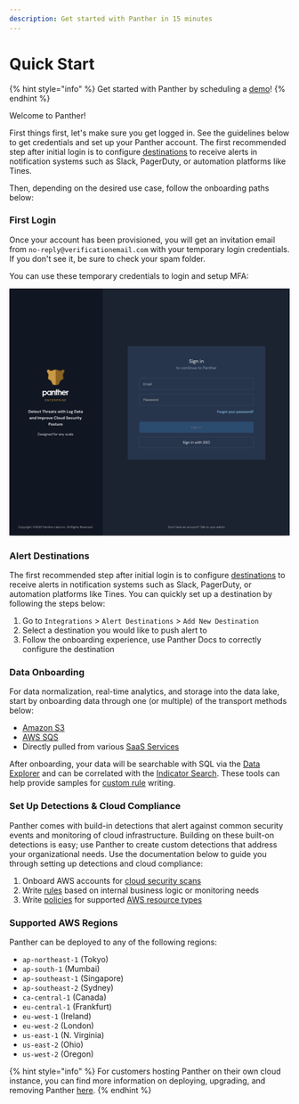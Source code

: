```yaml
---
description: Get started with Panther in 15 minutes
---
```


# Quick Start

{% hint style="info" %}
Get started with Panther by scheduling a [demo](https://runpanther.io/request-a-demo/)!
{% endhint %}

Welcome to Panther!

First things first, let's make sure you get logged in. See the guidelines below to get credentials and set up your Panther account. The first recommended step after initial login is to configure [destinations](https://docs.runpanther.io/destinations) to receive alerts in notification systems such as Slack, PagerDuty, or automation platforms like Tines.

Then, depending on the desired use case, follow the onboarding paths below:

### First Login

Once your account has been provisioned, you will get an invitation email from `no-reply@verificationemail.com` with your temporary login credentials. If you don't see it, be sure to check your spam folder.

You can use these temporary credentials to login and setup MFA:

![Login Screen](.gitbook/assets/quick-start-login.png)

### Alert Destinations

The first recommended step after initial login is to configure [destinations](https://docs.runpanther.io/destinations) to receive alerts in notification systems such as Slack, PagerDuty, or automation platforms like Tines. You can quickly set up a destination by following the steps below:

1. Go to  `Integrations` &gt; `Alert Destinations` &gt; `Add New Destination`
2. Select a destination you would like to push alert to
3. Follow the onboarding experience, use Panther Docs to correctly configure the destination

### Data Onboarding

For data normalization, real-time analytics, and storage into the data lake, start by onboarding data through one \(or multiple\) of the transport methods below:

* [Amazon S3](https://docs.runpanther.io/data-onboarding/data-transports/s3)
* [AWS SQS](https://docs.runpanther.io/data-onboarding/data-transports/sqs)
* Directly pulled from various [SaaS Services](https://docs.runpanther.io/data-onboarding/saas-logs)

After onboarding, your data will be searchable with SQL via the [Data Explorer](https://docs.runpanther.io/data-analytics/data-explorer) and can be correlated with the [Indicator Search](https://docs.runpanther.io/data-analytics/indicator-search). These tools can help provide samples for [custom rule](https://docs.runpanther.io/writing-detections/rules) writing.

### Set Up Detections & Cloud Compliance

Panther comes with build-in detections that alert against common security events and monitoring of cloud infrastructure. Building on these built-on detections is easy; use Panther to create custom detections that address your organizational needs. Use the documentation below to guide you through setting up detections and cloud compliance:

1. Onboard AWS accounts for [cloud security scans](https://docs.runpanther.io/data-onboarding/setup-cloud-accounts)
2. Write [rules](log-analysis/rules/README.md) based on internal business logic or monitoring needs
3. Write [policies](cloud-security/policies/README.md) for supported [AWS resource types](https://docs.runpanther.io/resources)

### Supported AWS Regions

Panther can be deployed to any of the following regions:

* `ap-northeast-1` \(Tokyo\)
* `ap-south-1` \(Mumbai\)
* `ap-southeast-1` \(Singapore\)
* `ap-southeast-2` \(Sydney\)
* `ca-central-1` \(Canada\)
* `eu-central-1` \(Frankfurt\)
* `eu-west-1` \(Ireland\)
* `eu-west-2` \(London\)
* `us-east-1` \(N. Virginia\)
* `us-east-2` \(Ohio\)
* `us-west-2` \(Oregon\)

{% hint style="info" %}
For customers hosting Panther on their own cloud instance, you can find more information on deploying, upgrading, and removing Panther [here](https://docs.runpanther.io/help/self-hosted).
{% endhint %}

